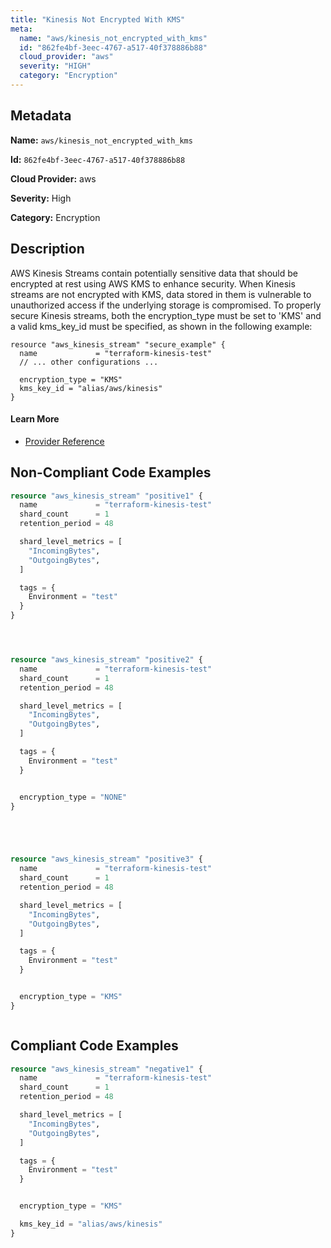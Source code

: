 ```yaml
---
title: "Kinesis Not Encrypted With KMS"
meta:
  name: "aws/kinesis_not_encrypted_with_kms"
  id: "862fe4bf-3eec-4767-a517-40f378886b88"
  cloud_provider: "aws"
  severity: "HIGH"
  category: "Encryption"
---
```


## Metadata
**Name:** `aws/kinesis_not_encrypted_with_kms`

**Id:** `862fe4bf-3eec-4767-a517-40f378886b88`

**Cloud Provider:** aws

**Severity:** High

**Category:** Encryption

## Description
AWS Kinesis Streams contain potentially sensitive data that should be encrypted at rest using AWS KMS to enhance security. When Kinesis streams are not encrypted with KMS, data stored in them is vulnerable to unauthorized access if the underlying storage is compromised. To properly secure Kinesis streams, both the encryption_type must be set to 'KMS' and a valid kms_key_id must be specified, as shown in the following example:

```
resource "aws_kinesis_stream" "secure_example" {
  name             = "terraform-kinesis-test"
  // ... other configurations ...
  
  encryption_type = "KMS"
  kms_key_id = "alias/aws/kinesis"
}
```

#### Learn More

 - [Provider Reference](https://registry.terraform.io/providers/hashicorp/aws/latest/docs/resources/kinesis_stream)

## Non-Compliant Code Examples
```terraform
resource "aws_kinesis_stream" "positive1" {
  name             = "terraform-kinesis-test"
  shard_count      = 1
  retention_period = 48

  shard_level_metrics = [
    "IncomingBytes",
    "OutgoingBytes",
  ]

  tags = {
    Environment = "test"
  }
}




resource "aws_kinesis_stream" "positive2" {
  name             = "terraform-kinesis-test"
  shard_count      = 1
  retention_period = 48

  shard_level_metrics = [
    "IncomingBytes",
    "OutgoingBytes",
  ]

  tags = {
    Environment = "test"
  }


  encryption_type = "NONE"
}





resource "aws_kinesis_stream" "positive3" {
  name             = "terraform-kinesis-test"
  shard_count      = 1
  retention_period = 48

  shard_level_metrics = [
    "IncomingBytes",
    "OutgoingBytes",
  ]

  tags = {
    Environment = "test"
  }


  encryption_type = "KMS"
}



```

## Compliant Code Examples
```terraform
resource "aws_kinesis_stream" "negative1" {
  name             = "terraform-kinesis-test"
  shard_count      = 1
  retention_period = 48

  shard_level_metrics = [
    "IncomingBytes",
    "OutgoingBytes",
  ]

  tags = {
    Environment = "test"
  }


  encryption_type = "KMS"

  kms_key_id = "alias/aws/kinesis"
}


```